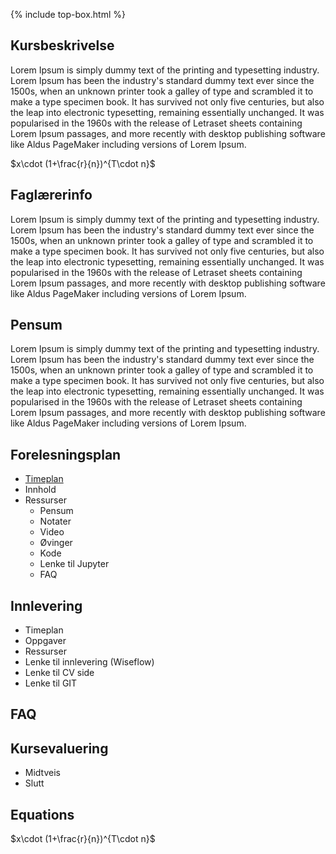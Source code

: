 {% include top-box.html %} <!-- Kode for å inkludere boksen på toppen av siden. Se _config.yml for å gjøre endringer. -->
<!-- Gjør endringer under her -->





## Kursbeskrivelse 

Lorem Ipsum is simply dummy text of the printing and typesetting industry. Lorem Ipsum has been the industry's standard dummy text ever since the 1500s, when an unknown printer took a galley of type and scrambled it to make a type specimen book. It has survived not only five centuries, but also the leap into electronic typesetting, remaining essentially unchanged. It was popularised in the 1960s with the release of Letraset sheets containing Lorem Ipsum passages, and more recently with desktop publishing software like Aldus PageMaker including versions of Lorem Ipsum.

$x\cdot (1+\frac{r}{n})^{T\cdot n}$

## Faglærerinfo
Lorem Ipsum is simply dummy text of the printing and typesetting industry. Lorem Ipsum has been the industry's standard dummy text ever since the 1500s, when an unknown printer took a galley of type and scrambled it to make a type specimen book. It has survived not only five centuries, but also the leap into electronic typesetting, remaining essentially unchanged. It was popularised in the 1960s with the release of Letraset sheets containing Lorem Ipsum passages, and more recently with desktop publishing software like Aldus PageMaker including versions of Lorem Ipsum.

## Pensum
Lorem Ipsum is simply dummy text of the printing and typesetting industry. Lorem Ipsum has been the industry's standard dummy text ever since the 1500s, when an unknown printer took a galley of type and scrambled it to make a type specimen book. It has survived not only five centuries, but also the leap into electronic typesetting, remaining essentially unchanged. It was popularised in the 1960s with the release of Letraset sheets containing Lorem Ipsum passages, and more recently with desktop publishing software like Aldus PageMaker including versions of Lorem Ipsum.

## Forelesningsplan
- [Timeplan](timeplan.md)
- Innhold
- Ressurser
  - Pensum
  - Notater
  - Video
  - Øvinger
  - Kode
  - Lenke til Jupyter
  - FAQ

## Innlevering
- Timeplan
- Oppgaver
- Ressurser
- Lenke til innlevering (Wiseflow)
- Lenke til CV side
- Lenke til GIT

## FAQ

## Kursevaluering
- Midtveis
- Slutt

## Equations

$x\cdot (1+\frac{r}{n})^{T\cdot n}$




<script src="https://ajax.googleapis.com/ajax/libs/jquery/3.5.1/jquery.min.js"></script>



<ul id="myList"></ul>

<script>  
  
  
h2_tags = document.getElementsByTagName('h2');

var lenke_titler = new Array();

  for (i = 0; i<h2_tags.length; i++) {
       lenke_titler.push(h2_tags[i].getAttribute('id'));
  };

                                
                                
console.log(lenke_titler);
       
  let list = document.getElementById("myList");
  
      lenke_titler.forEach((item) => {
        let li = document.createElement("li");
  li.innerText = item ;
        list.appendChild(li);
      });                                

                             
</script>




